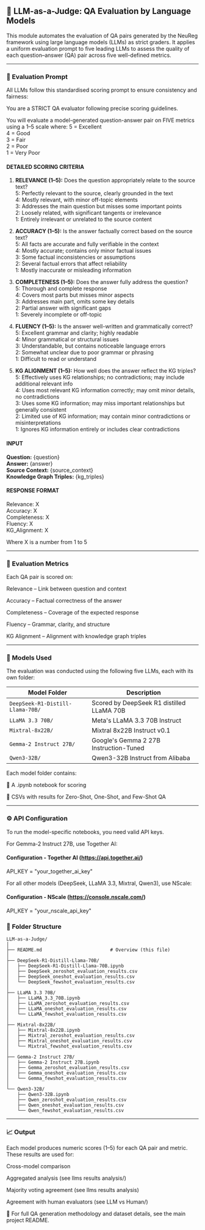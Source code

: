 ## 🤖 LLM-as-a-Judge: QA Evaluation by Language Models

This module automates the evaluation of QA pairs generated by the NeuReg framework using large language models (LLMs) as strict graders. It applies a uniform evaluation prompt to five leading LLMs to assess the quality of each question–answer (QA) pair across five well-defined metrics.

----

### 📝 Evaluation Prompt

All LLMs follow this standardised scoring prompt to ensure consistency and fairness:

You are a STRICT QA evaluator following precise scoring guidelines.

You will evaluate a model-generated question-answer pair on FIVE metrics using a 1–5 scale where:
5 = Excellent  
4 = Good  
3 = Fair  
2 = Poor  
1 = Very Poor


#### DETAILED SCORING CRITERIA


1. **RELEVANCE (1–5):** Does the question appropriately relate to the source text?  
   5: Perfectly relevant to the source, clearly grounded in the text  
   4: Mostly relevant, with minor off-topic elements  
   3: Addresses the main question but misses some important points  
   2: Loosely related, with significant tangents or irrelevance  
   1: Entirely irrelevant or unrelated to the source content

2. **ACCURACY (1–5):** Is the answer factually correct based on the source text?  
   5: All facts are accurate and fully verifiable in the context  
   4: Mostly accurate; contains only minor factual issues  
   3: Some factual inconsistencies or assumptions  
   2: Several factual errors that affect reliability  
   1: Mostly inaccurate or misleading information

3. **COMPLETENESS (1–5):** Does the answer fully address the question?  
   5: Thorough and complete response  
   4: Covers most parts but misses minor aspects  
   3: Addresses main part, omits some key details  
   2: Partial answer with significant gaps  
   1: Severely incomplete or off-topic

4. **FLUENCY (1–5):** Is the answer well-written and grammatically correct?  
   5: Excellent grammar and clarity; highly readable  
   4: Minor grammatical or structural issues  
   3: Understandable, but contains noticeable language errors  
   2: Somewhat unclear due to poor grammar or phrasing  
   1: Difficult to read or understand

5. **KG ALIGNMENT (1–5):** How well does the answer reflect the KG triples?  
   5: Effectively uses KG relationships; no contradictions; may include additional relevant info  
   4: Uses most relevant KG information correctly; may omit minor details, no contradictions  
   3: Uses some KG information; may miss important relationships but generally consistent  
   2: Limited use of KG information; may contain minor contradictions or misinterpretations  
   1: Ignores KG information entirely or includes clear contradictions


#### INPUT

**Question:** {question}  
**Answer:** {answer}  
**Source Context:** {source_context}  
**Knowledge Graph Triples:** {kg_triples}


#### RESPONSE FORMAT

Relevance: X  
Accuracy: X  
Completeness: X  
Fluency: X  
KG_Alignment: X

Where X is a number from 1 to 5

---

### 🧪 Evaluation Metrics

Each QA pair is scored on:

Relevance – Link between question and context

Accuracy – Factual correctness of the answer

Completeness – Coverage of the expected response

Fluency – Grammar, clarity, and structure

KG Alignment – Alignment with knowledge graph triples

---

###  🧠 Models Used

The evaluation was conducted using the following five LLMs, each with its own folder:

| Model Folder                     | Description                               |
| -------------------------------- | ----------------------------------------- |
| `DeepSeek-R1-Distill-Llama-70B/` | Scored by DeepSeek R1 distilled LLaMA 70B |
| `LLaMA 3.3 70B/`                 | Meta's LLaMA 3.3 70B Instruct             |
| `Mixtral-8x22B/`                 | Mixtral 8x22B Instruct v0.1               |
| `Gemma-2 Instruct 27B/`          | Google's Gemma 2 27B Instruction-Tuned    |
| `Qwen3-32B/`                     | Qwen3-32B Instruct from Alibaba           |


Each model folder contains:

🔹 A .ipynb notebook for scoring

🔹 CSVs with results for Zero-Shot, One-Shot, and Few-Shot QA


---

###  ⚙️ API Configuration
To run the model-specific notebooks, you need valid API keys.

For Gemma-2 Instruct 27B, use Together AI:

#### Configuration - Together AI (https://api.together.ai/)
API_KEY = "your_together_ai_key"

For all other models (DeepSeek, LLaMA 3.3, Mixtral, Qwen3), use NScale:

#### Configuration - NScale (https://console.nscale.com/)
API_KEY = "your_nscale_api_key"



### 📂 Folder Structure
```text
LLM-as-a-Judge/
│
├── README.md                         # Overview (this file)
│
├── DeepSeek-R1-Distill-Llama-70B/
│   ├── DeepSeek-R1-Distill-Llama-70B.ipynb
│   ├── DeepSeek_zeroshot_evaluation_results.csv
│   ├── DeepSeek_oneshot_evaluation_results.csv
│   └── DeepSeek_fewshot_evaluation_results.csv
│
├── LLaMA 3.3 70B/
│   ├── LLaMA_3.3_70B.ipynb
│   ├── LLaMA_zeroshot_evaluation_results.csv
│   ├── LLaMA_oneshot_evaluation_results.csv
│   └── LLaMA_fewshot_evaluation_results.csv
│
├── Mixtral-8x22B/
│   ├── Mixtral-8x22B.ipynb
│   ├── Mixtral_zeroshot_evaluation_results.csv
│   ├── Mixtral_oneshot_evaluation_results.csv
│   └── Mixtral_fewshot_evaluation_results.csv
│
├── Gemma-2 Instruct 27B/
│   ├── Gemma-2 Instruct 27B.ipynb
│   ├── Gemma_zeroshot_evaluation_results.csv
│   ├── Gemma_oneshot_evaluation_results.csv
│   └── Gemma_fewshot_evaluation_results.csv
│
└── Qwen3-32B/
    ├── Qwen3-32B.ipynb
    ├── Qwen_zeroshot_evaluation_results.csv
    ├── Qwen_oneshot_evaluation_results.csv
    └── Qwen_fewshot_evaluation_results.csv
```
---
   ###  📈 Output

Each model produces numeric scores (1–5) for each QA pair and metric. These results are used for:

Cross-model comparison

Aggregated analysis (see llms results analysis/)

Majority voting agreement  (see llms results analysis)

Agreement with human evaluators (see LLM vs Human/)


📘 For full QA generation methodology and dataset details, see the main project README.

